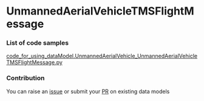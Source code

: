 # UnmannedAerialVehicleTMSFlightMessage

### List of code samples 

<!-- 50-List of code -->

<!-- [code entry](link) -->
[code_for_using_dataModel.UnmannedAerialVehicle_UnmannedAerialVehicleTMSFlightMessage.py](https://github.com/smart-data-models/dataModel.UnmannedAerialVehicle/blob/master/UnmannedAerialVehicleTMSFlightMessage/code/code_for_using_dataModel.UnmannedAerialVehicle_UnmannedAerialVehicleTMSFlightMessage.py)


<!-- /50-List of code -->

### Contribution
You can raise an [issue](https://github.com/smart-data-models/dataModel.UnmannedAerialVehicle/issues) or submit your [PR](https://github.com/smart-data-models/dataModel.UnmannedAerialVehicle/pulls) on existing data models
